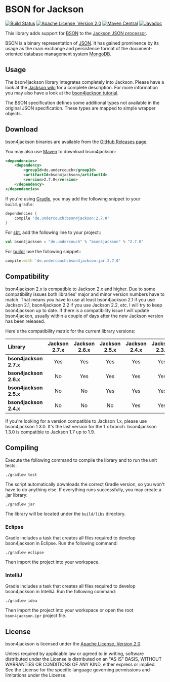 # BSON for Jackson
[![Build Status](https://travis-ci.org/michel-kraemer/bson4jackson.svg?branch=master)](https://travis-ci.org/michel-kraemer/bson4jackson)
[![Apache License, Version 2.0](https://img.shields.io/badge/license-Apache--2.0-blue.svg)](http://www.apache.org/licenses/LICENSE-2.0)
[![Maven Central](https://maven-badges.herokuapp.com/maven-central/de.undercouch/bson4jackson/badge.svg)](https://maven-badges.herokuapp.com/maven-central/de.undercouch/bson4jackson)
[![Javadoc](https://javadoc-emblem.rhcloud.com/doc/de.undercouch/bson4jackson/badge.svg)](http://www.javadoc.io/doc/de.undercouch/bson4jackson)

This library adds support for [BSON](http://bsonspec.org) to the
[Jackson JSON processor](https://github.com/FasterXML/jackson).

BSON is a binary representation of [JSON](http://json.org/). It has
gained prominence by its usage as the main exchange and persistence
format of the document-oriented database management system
[MongoDB](http://www.mongodb.org).

## Usage

The bson4jackson library integrates completely into Jackson. Please have
a look at the [Jackson wiki](http://wiki.fasterxml.com/JacksonDocumentation)
for a complete description. For more information you may also have a
look at the [bson4jackson tutorial](http://www.michel-kraemer.com/binary-json-with-bson4jackson).

The BSON specification defines some additional types not available in
the original JSON specification. These types are mapped to simple
wrapper objects.

## Download

bson4jackson binaries are available from the
[GitHub Releases page](https://github.com/michel-kraemer/bson4jackson/releases>).

You may also use [Maven](http://maven.apache.org/) to download bson4jackson:

```xml
<dependencies>
    <dependency>
        <groupId>de.undercouch</groupId>
        <artifactId>bson4jackson</artifactId>
        <version>2.7.0</version>
    </dependency>
</dependencies>
```

If you're using [Gradle](http://www.gradle.org/), you may add the
following snippet to your `build.gradle`:

```gradle
dependencies {
    compile 'de.undercouch:bson4jackson:2.7.0'
}
```

For [sbt](http://code.google.com/p/simple-build-tool/),
add the following line to your project::

```sbt
val bson4jackson = "de.undercouch" % "bson4jackson" % "2.7.0"
```

For [buildr](http://buildr.apache.org/) use the following snippet::

```ruby
compile.with 'de.undercouch:bson4jackson:jar:2.7.0'
```

## Compatibility

bson4jackson 2.x is compatible to Jackson 2.x and higher. Due to some
compatibility issues both libraries' major and minor version numbers
have to match. That means you have to use at least bson4jackson 2.1
if you use Jackson 2.1, bson4jackson 2.2 if you use Jackson 2.2, etc.
I will try to keep bson4jackson up to date. If there is a compatibility
issue I will update bson4jackon, usually within a couple of days after
the new Jackson version has been released.

Here's the compatibility matrix for the current library versions:

Library                | Jackson 2.7.x | Jackson 2.6.x | Jackson 2.5.x | Jackson 2.4.x | Jackson 2.3.x
:----------------------|:-------------:|:-------------:|:-------------:|:-------------:|:-------------:
**bson4jackson 2.7.x** |      Yes      |      Yes      |      Yes      |      Yes      |      Yes
**bson4jackson 2.6.x** |      No       |      Yes      |      Yes      |      Yes      |      Yes
**bson4jackson 2.5.x** |      No       |      No       |      Yes      |      Yes      |      Yes
**bson4jackson 2.4.x** |      No       |      No       |      No       |      Yes      |      Yes

If you're looking for a version compatible to Jackson 1.x, please use
bson4jackson 1.3.0. It's the last version for the 1.x branch.
bson4jackson 1.3.0 is compatible to Jackson 1.7 up to 1.9.

## Compiling

Execute the following command to compile the library and to run the
unit tests:

    ./gradlew test

The script automatically downloads the correct Gradle version, so you
won't have to do anything else. If everything runs successfully, you
may create a .jar library:

    ./gradlew jar

The library will be located under the `build/libs` directory.

### Eclipse

Gradle includes a task that creates all files required to develop
bson4jackson in Eclipse. Run the following command:

    ./gradlew eclipse

Then import the project into your workspace.

### IntelliJ

Gradle includes a task that creates all files required to develop
bson4jackson in IntelliJ. Run the following command:

    ./gradlew idea

Then import the project into your workspace or open the root `bson4jackson.ipr`
project file.

## License

bson4jackson is licensed under the
[Apache License, Version 2.0](http://www.apache.org/licenses/LICENSE-2.0).

Unless required by applicable law or agreed to in writing, software
distributed under the License is distributed on an "AS IS" BASIS,
WITHOUT WARRANTIES OR CONDITIONS OF ANY KIND, either express or implied.
See the License for the specific language governing permissions and
limitations under the License.
